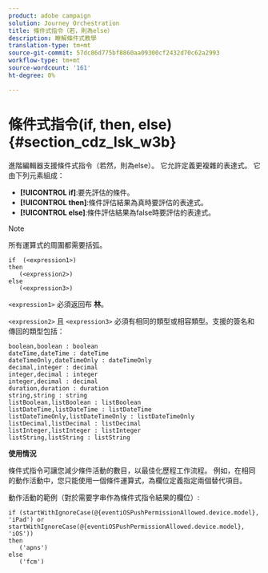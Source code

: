 ```yaml
---
product: adobe campaign
solution: Journey Orchestration
title: 條件式指令（若，則為else）
description: 瞭解條件式教學
translation-type: tm+mt
source-git-commit: 57dc86d775bf8860aa09300cf2432d70c62a2993
workflow-type: tm+mt
source-wordcount: '161'
ht-degree: 0%

---
```



# 條件式指令(if, then, else){#section_cdz_lsk_w3b}

進階編輯器支援條件式指令（若然，則為else）。 它允許定義更複雜的表達式。 它由下列元素組成：

* **[!UICONTROL if]**:要先評估的條件。
* **[!UICONTROL then]**:條件評估結果為真時要評估的表達式。
* **[!UICONTROL else]**:條件評估結果為false時要評估的表達式。

>[!NOTE]
>
>所有運算式的周圍都需要括弧。

```
if  (<expression1>)
then
   (<expression2>)
else
   (<expression3>)
```

`<expression1>` 必須返回布 **林**。

`<expression2>` 且 `<expression3>` 必須有相同的類型或相容類型。支援的簽名和傳回的類型包括：

```
boolean,boolean : boolean
dateTime,dateTime : dateTime
dateTimeOnly,dateTimeOnly : dateTimeOnly
decimal,integer : decimal
integer,decimal : integer
integer,decimal : decimal
duration,duration : duration
string,string : string
listBoolean,listBoolean : listBoolean
listDateTime,listDateTime : listDateTime
listDateTimeOnly,listDateTimeOnly : listDateTimeOnly
listDecimal,listDecimal : listDecimal
listInteger,listInteger : listInteger
listString,listString : listString
```

**使用情況**

條件式指令可讓您減少條件活動的數目，以最佳化歷程工作流程。 例如，在相同的動作活動中，您只能使用一個條件運算式，為欄位定義指定兩個替代項目。

動作活動的範例（對於需要字串作為條件式指令結果的欄位）:

```
if (startWithIgnoreCase(@{eventiOSPushPermissionAllowed.device.model}, 'iPad') or startWithIgnoreCase(@{eventiOSPushPermissionAllowed.device.model}, 'iOS'))
then
   ('apns')
else
   ('fcm')
```

